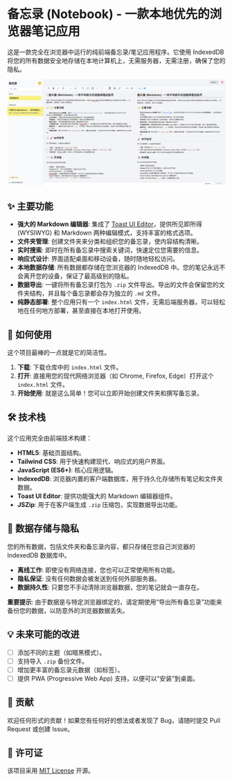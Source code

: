 # 备忘录 (Notebook) - 一款本地优先的浏览器笔记应用

这是一款完全在浏览器中运行的纯前端备忘录/笔记应用程序。它使用 IndexedDB 将您的所有数据安全地存储在本地计算机上，无需服务器，无需注册，确保了您的隐私。

![img](./Screenshot.png)

## ✨ 主要功能

-   **强大的 Markdown 编辑器**: 集成了 [Toast UI Editor](https://ui.toast.com/tui-editor)，提供所见即所得 (WYSIWYG) 和 Markdown 两种编辑模式，支持丰富的格式选项。
-   **文件夹管理**: 创建文件夹来分类和组织您的备忘录，使内容结构清晰。
-   **实时搜索**: 即时在所有备忘录中搜索关键词，快速定位您需要的信息。
-   **响应式设计**: 界面适配桌面和移动设备，随时随地轻松访问。
-   **本地数据存储**: 所有数据都存储在您浏览器的 IndexedDB 中。您的笔记永远不会离开您的设备，保证了最高级别的隐私。
-   **数据导出**: 一键将所有备忘录打包为 `.zip` 文件导出。导出的文件会保留您的文件夹结构，并且每个备忘录都会存为独立的 `.md` 文件。
-   **纯静态部署**: 整个应用只有一个 `index.html` 文件，无需后端服务器，可以轻松地在任何地方部署，甚至直接在本地打开使用。

## 🚀 如何使用

这个项目最棒的一点就是它的简洁性。

1.  **下载**: 下载仓库中的 `index.html` 文件。
2.  **打开**: 直接用您的现代网络浏览器（如 Chrome, Firefox, Edge）打开这个 `index.html` 文件。
3.  **开始使用**: 就是这么简单！您可以立即开始创建文件夹和撰写备忘录。

## 🛠️ 技术栈

这个应用完全由前端技术构建：

-   **HTML5**: 基础页面结构。
-   **Tailwind CSS**: 用于快速构建现代、响应式的用户界面。
-   **JavaScript (ES6+)**: 核心应用逻辑。
-   **IndexedDB**: 浏览器内置的客户端数据库，用于持久化存储所有笔记和文件夹数据。
-   **Toast UI Editor**: 提供功能强大的 Markdown 编辑器组件。
-   **JSZip**: 用于在客户端生成 `.zip` 压缩包，实现数据导出功能。

## 📂 数据存储与隐私

您的所有数据，包括文件夹和备忘录内容，都只存储在您自己浏览器的 IndexedDB 数据库中。

-   **离线工作**: 即使没有网络连接，您也可以正常使用所有功能。
-   **隐私保证**: 没有任何数据会被发送到任何外部服务器。
-   **数据持久性**: 只要您不手动清除浏览器数据，您的笔记就会一直存在。

**重要提示**: 由于数据是与特定浏览器绑定的，请定期使用“导出所有备忘录”功能来备份您的数据，以防意外的浏览器数据丢失。

## 💡 未来可能的改进

-   [ ] 添加不同的主题（如暗黑模式）。
-   [ ] 支持导入 `.zip` 备份文件。
-   [ ] 增加更丰富的备忘录元数据（如标签）。
-   [ ] 提供 PWA (Progressive Web App) 支持，以便可以“安装”到桌面。

## 🤝 贡献

欢迎任何形式的贡献！如果您有任何好的想法或者发现了 Bug，请随时提交 Pull Request 或创建 Issue。

## 📄 许可证

该项目采用 [MIT License](LICENSE) 开源。
